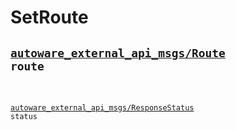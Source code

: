 # SetRoute

## <div class="highlight"><pre><code><a href="../../../autoware_external_api_msgs/msg/Route">autoware_external_api_msgs/Route</a> route

<a href="../../../autoware_external_api_msgs/msg/ResponseStatus">autoware_external_api_msgs/ResponseStatus</a> status
</code></pre></div>
